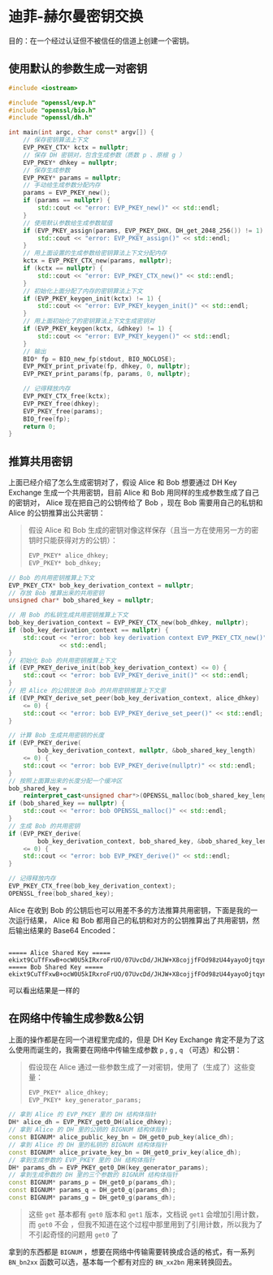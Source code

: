 # 迪菲-赫尔曼密钥交换

目的：在一个经过认证但不被信任的信道上创建一个密钥。

## 使用默认的参数生成一对密钥

```c++
#include <iostream>

#include "openssl/evp.h"
#include "openssl/bio.h"
#include "openssl/dh.h"

int main(int argc, char const* argv[]) {
    // 保存密钥算法上下文
    EVP_PKEY_CTX* kctx = nullptr;
    // 保存 DH 密钥对，包含生成参数（质数 p 、原根 g ）
    EVP_PKEY* dhkey = nullptr;
    // 保存生成参数
    EVP_PKEY* params = nullptr;
    // 手动给生成参数分配内存
    params = EVP_PKEY_new();
    if (params == nullptr) {
        std::cout << "error: EVP_PKEY_new()" << std::endl;
    }
    // 使用默认参数给生成参数赋值
    if (EVP_PKEY_assign(params, EVP_PKEY_DHX, DH_get_2048_256()) != 1) {
        std::cout << "error: EVP_PKEY_assign()" << std::endl;
    }
    // 用上面设置的生成参数给密钥算法上下文分配内存
    kctx = EVP_PKEY_CTX_new(params, nullptr);
    if (kctx == nullptr) {
        std::cout << "error: EVP_PKEY_CTX_new()" << std::endl;
    }
    // 初始化上面分配了内存的密钥算法上下文
    if (EVP_PKEY_keygen_init(kctx) != 1) {
        std::cout << "error: EVP_PKEY_keygen_init()" << std::endl;
    }
    // 用上面初始化了的密钥算法上下文生成密钥对
    if (EVP_PKEY_keygen(kctx, &dhkey) != 1) {
        std::cout << "error: EVP_PKEY_keygen()" << std::endl;
    }
    // 输出
    BIO* fp = BIO_new_fp(stdout, BIO_NOCLOSE);
    EVP_PKEY_print_private(fp, dhkey, 0, nullptr);
    EVP_PKEY_print_params(fp, params, 0, nullptr);

    // 记得释放内存
    EVP_PKEY_CTX_free(kctx);
    EVP_PKEY_free(dhkey);
    EVP_PKEY_free(params);
    BIO_free(fp);
    return 0;
}
```

## 推算共用密钥

上面已经介绍了怎么生成密钥对了，假设 Alice 和 Bob 想要通过 DH Key Exchange 生成一个共用密钥，目前 Alice 和 Bob 用同样的生成参数生成了自己的密钥对， Alice 现在把自己的公钥传给了 Bob ，现在 Bob 需要用自己的私钥和 Alice 的公钥推算出公共密钥：

> 假设 Alice 和 Bob 生成的密钥对像这样保存（且当一方在使用另一方的密钥时只能获得对方的公钥）：
>
> ```c++
> EVP_PKEY* alice_dhkey;
> EVP_PKEY* bob_dhkey;
> ```

```c++
// Bob 的共用密钥推算上下文
EVP_PKEY_CTX* bob_key_derivation_context = nullptr;
// 存放 Bob 推算出来的共用密钥
unsigned char* bob_shared_key = nullptr;

// 用 Bob 的私钥生成共用密钥推算上下文
bob_key_derivation_context = EVP_PKEY_CTX_new(bob_dhkey, nullptr);
if (bob_key_derivation_context == nullptr) {
    std::cout << "error: bob key derivation context EVP_PKEY_CTX_new()"
              << std::endl;
}
// 初始化 Bob 的共用密钥推算上下文
if (EVP_PKEY_derive_init(bob_key_derivation_context) <= 0) {
    std::cout << "error: bob EVP_PKEY_derive_init()" << std::endl;
}
// 把 Alice 的公钥放进 Bob 的共用密钥推算上下文里
if (EVP_PKEY_derive_set_peer(bob_key_derivation_context, alice_dhkey)
    <= 0) {
    std::cout << "error: bob EVP_PKEY_derive_set_peer()" << std::endl;
}

// 计算 Bob 生成共用密钥的长度
if (EVP_PKEY_derive(
        bob_key_derivation_context, nullptr, &bob_shared_key_length)
    <= 0) {
    std::cout << "error: bob EVP_PKEY_derive(nullptr)" << std::endl;
}
// 按照上面算出来的长度分配一个缓冲区
bob_shared_key =
    reinterpret_cast<unsigned char*>(OPENSSL_malloc(bob_shared_key_length));
if (bob_shared_key == nullptr) {
    std::cout << "error: bob OPENSSL_malloc()" << std::endl;
}
// 生成 Bob 的共用密钥
if (EVP_PKEY_derive(
        bob_key_derivation_context, bob_shared_key, &bob_shared_key_length)
    <= 0) {
    std::cout << "error: bob EVP_PKEY_derive()" << std::endl;
}

// 记得释放内存
EVP_PKEY_CTX_free(bob_key_derivation_context);
OPENSSL_free(bob_shared_key);
```

Alice 在收到 Bob 的公钥后也可以用差不多的方法推算共用密钥，下面是我的一次运行结果， Alice 和 Bob 都用自己的私钥和对方的公钥推算出了共用密钥，然后输出结果的 Base64 Encoded：

```plain

===== Alice Shared Key =====
ekixt9CuTfFxwB+ocW0U5kIRxroFrUO/07UvcDd/JHJW+X8cojjfFOd98zU44yayoOjtqynFsYdffOFDQyGQ3ITfh87NdDuL9pYP+aoqLXrommcbXan+5hO/IGKPD9PMTGJbulBe+Zy7kiksR4NF0ozfAIDeZCtsN/4keQWUeRzG9K+eQJejkGKq6eGm4PC1qN7pYzYHCWg6sCEBfRtovj75m6ansRXFPqA9e6TdcItTGlsWM1FVMlejmARMp1uwHSwcJt7MR/z6N/XaCSmfHAeGyCzFWN+eNOrKOVPIM94qI0NRZ5cm6OFsLxT+8473yIjEBYoi7Uc8i1w9rbiMIw==
===== Bob Shared Key =====
ekixt9CuTfFxwB+ocW0U5kIRxroFrUO/07UvcDd/JHJW+X8cojjfFOd98zU44yayoOjtqynFsYdffOFDQyGQ3ITfh87NdDuL9pYP+aoqLXrommcbXan+5hO/IGKPD9PMTGJbulBe+Zy7kiksR4NF0ozfAIDeZCtsN/4keQWUeRzG9K+eQJejkGKq6eGm4PC1qN7pYzYHCWg6sCEBfRtovj75m6ansRXFPqA9e6TdcItTGlsWM1FVMlejmARMp1uwHSwcJt7MR/z6N/XaCSmfHAeGyCzFWN+eNOrKOVPIM94qI0NRZ5cm6OFsLxT+8473yIjEBYoi7Uc8i1w9rbiMIw==
```

可以看出结果是一样的

## 在网络中传输生成参数&公钥

上面的操作都是在同一个进程里完成的，但是 DH Key Exchange 肯定不是为了这么使用而诞生的，我需要在网络中传输生成参数 `p` , `g` , `q` （可选）和公钥：

> 假设现在 Alice 通过一些参数生成了一对密钥，使用了（生成了）这些变量：
>
> ```c++
> EVP_PKEY* alice_dhkey;
> EVP_PKEY* key_generator_params;
> ```

```c++
// 拿到 Alice 的 EVP_PKEY 里的 DH 结构体指针
DH* alice_dh = EVP_PKEY_get0_DH(alice_dhkey);
// 拿到 Alice 的 DH 里的公钥的 BIGNUM 结构体指针
const BIGNUM* alice_public_key_bn = DH_get0_pub_key(alice_dh);
// 拿到 Alice 的 DH 里的私钥的 BIGNUM 结构体指针
const BIGNUM* alice_private_key_bn = DH_get0_priv_key(alice_dh);
// 拿到生成参数的 EVP_PKEY 里的 DH 结构体指针
DH* params_dh = EVP_PKEY_get0_DH(key_generator_params);
// 拿到生成参数的 DH 里的三个参数的 BIGNUM 结构体指针
const BIGNUM* params_p = DH_get0_p(params_dh);
const BIGNUM* params_q = DH_get0_q(params_dh);
const BIGNUM* params_g = DH_get0_g(params_dh);
```

> 这些 `get` 基本都有 `get0` 版本和 `get1` 版本，文档说 `get1` 会增加引用计数，而 `get0` 不会 ，但我不知道在这个过程中那里用到了引用计数，所以我为了不引起奇怪的问题用 `get0` 了

拿到的东西都是 `BIGNUM` ，想要在网络中传输需要转换成合适的格式，有一系列 `BN_bn2xx` 函数可以选，基本每一个都有对应的 `BN_xx2bn` 用来转换回去。
